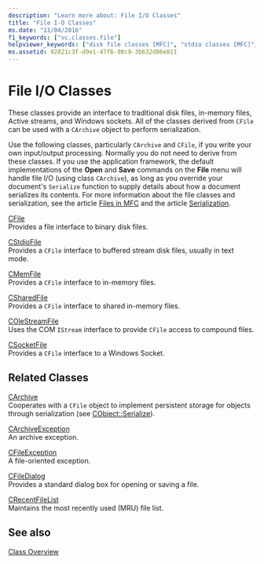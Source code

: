 ```yaml
---
description: "Learn more about: File I/O Classes"
title: "File I-O Classes"
ms.date: "11/04/2016"
f1_keywords: ["vc.classes.file"]
helpviewer_keywords: ["disk file classes [MFC]", "stdio classes [MFC]", "OLE streams [MFC]", "I/O [MFC], MFC classes", "translated stream classes [MFC]", "file I/O classes [MFC]", "I/O [MFC], classes", "sockets classes [MFC]", "stream classes [MFC]", "memory file classes [MFC]"]
ms.assetid: 92821c3f-d9e1-47f6-98c9-3b632d86e811
---
```

# File I/O Classes

These classes provide an interface to traditional disk files, in-memory files, Active streams, and Windows sockets. All of the classes derived from `CFile` can be used with a `CArchive` object to perform serialization.

Use the following classes, particularly `CArchive` and `CFile`, if you write your own input/output processing. Normally you do not need to derive from these classes. If you use the application framework, the default implementations of the **Open** and **Save** commands on the **File** menu will handle file I/O (using class `CArchive`), as long as you override your document's `Serialize` function to supply details about how a document serializes its contents. For more information about the file classes and serialization, see the article [Files in MFC](files-in-mfc.md) and the article [Serialization](serialization-in-mfc.md).

[CFile](reference/cfile-class.md)<br/>
Provides a file interface to binary disk files.

[CStdioFile](reference/cstdiofile-class.md)<br/>
Provides a `CFile` interface to buffered stream disk files, usually in text mode.

[CMemFile](reference/cmemfile-class.md)<br/>
Provides a `CFile` interface to in-memory files.

[CSharedFile](reference/csharedfile-class.md)<br/>
Provides a `CFile` interface to shared in-memory files.

[COleStreamFile](reference/colestreamfile-class.md)<br/>
Uses the COM `IStream` interface to provide `CFile` access to compound files.

[CSocketFile](reference/csocketfile-class.md)<br/>
Provides a `CFile` interface to a Windows Socket.

## Related Classes

[CArchive](reference/carchive-class.md)<br/>
Cooperates with a `CFile` object to implement persistent storage for objects through serialization (see [CObject::Serialize](reference/cobject-class.md#serialize)).

[CArchiveException](reference/carchiveexception-class.md)<br/>
An archive exception.

[CFileException](reference/cfileexception-class.md)<br/>
A file-oriented exception.

[CFileDialog](reference/cfiledialog-class.md)<br/>
Provides a standard dialog box for opening or saving a file.

[CRecentFileList](reference/crecentfilelist-class.md)<br/>
Maintains the most recently used (MRU) file list.

## See also

[Class Overview](class-library-overview.md)
